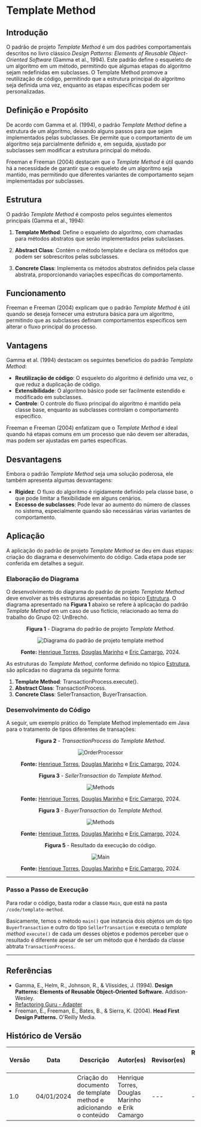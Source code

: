 # Template Method

## Introdução

O padrão de projeto _Template Method_ é um dos padrões comportamentais descritos no livro clássico _Design Patterns: Elements of Reusable Object-Oriented Software_ (Gamma et al., 1994). Este padrão define o esqueleto de um algoritmo em um método, permitindo que algumas etapas do algoritmo sejam redefinidas em subclasses. O Template Method promove a reutilização de código, permitindo que a estrutura principal do algoritmo seja definida uma vez, enquanto as etapas específicas podem ser personalizadas.

## Definição e Propósito

De acordo com Gamma et al. (1994), o padrão _Template Method_ define a estrutura de um algoritmo, deixando alguns passos para que sejam implementados pelas subclasses. Ele permite que o comportamento de um algoritmo seja parcialmente definido e, em seguida, ajustado por subclasses sem modificar a estrutura principal do método.

Freeman e Freeman (2004) destacam que o _Template Method_ é útil quando há a necessidade de garantir que o esqueleto de um algoritmo seja mantido, mas permitindo que diferentes variantes de comportamento sejam implementadas por subclasses.

## Estrutura

O padrão _Template Method_ é composto pelos seguintes elementos principais (Gamma et al., 1994):

1. **Template Method**: Define o esqueleto do algoritmo, com chamadas para métodos abstratos que serão implementados pelas subclasses.

2. **Abstract Class**: Contém o método template e declara os métodos que podem ser sobrescritos pelas subclasses.

3. **Concrete Class**: Implementa os métodos abstratos definidos pela classe abstrata, proporcionando variações específicas do comportamento.

## Funcionamento

Freeman e Freeman (2004) explicam que o padrão _Template Method_ é útil quando se deseja fornecer uma estrutura básica para um algoritmo, permitindo que as subclasses definam comportamentos específicos sem alterar o fluxo principal do processo.

## Vantagens

Gamma et al. (1994) destacam os seguintes benefícios do padrão _Template Method_:

- **Reutilização de código**: O esqueleto do algoritmo é definido uma vez, o que reduz a duplicação de código.
- **Extensibilidade**: O algoritmo básico pode ser facilmente estendido e modificado em subclasses.
- **Controle**: O controle do fluxo principal do algoritmo é mantido pela classe base, enquanto as subclasses controlam o comportamento específico.

Freeman e Freeman (2004) enfatizam que o _Template Method_ é ideal quando há etapas comuns em um processo que não devem ser alteradas, mas podem ser ajustadas em partes específicas.

## Desvantagens

Embora o padrão _Template Method_ seja uma solução poderosa, ele também apresenta algumas desvantagens:

- **Rigidez**: O fluxo do algoritmo é rigidamente definido pela classe base, o que pode limitar a flexibilidade em alguns cenários.
- **Excesso de subclasses**: Pode levar ao aumento do número de classes no sistema, especialmente quando são necessárias várias variantes de comportamento.

## Aplicação

A aplicação do padrão de projeto _Template Method_ se deu em duas etapas: criação do diagrama e desenvolvimento do código. Cada etapa pode ser conferida em detalhes a seguir.

### Elaboração do Diagrama

O desenvolvimento do diagrama do padrão de projeto _Template Method_ deve envolver as três estruturas apresentadas no tópico [Estrutura](#estrutura). O diagrama apresentado na **Figura 1** abaixo se refere à aplicação do padrão _Template Method_ em um caso de uso fictício, relacionado ao tema do trabalho do Grupo 02: UnBrechó.

<center>
<figcaption>

**Figura 1** - Diagrama do padrão de projeto _Template Method_.

</figcaption>

![Diagrama do padrão de projeto template method](../Images/diagrama-template-method.png)

<figcaption>

**Fonte:**
<a href="https://github.com/henriqtorresl" target="_blank">Henrique Torres</a>,
<a href="https://github.com/M4RINH0" target="_blank">Douglas Marinho</a> e
<a href="https://github.com/Ericcs10" target="_blank">Eric Camargo</a>, 2024.

</figcaption>
</center>

As estruturas do _Template Method_, conforme definido no tópico [Estrutura](#estrutura), são aplicadas no diagrama da seguinte forma:

1. **Template Method**: TransactionProcess.execute().
2. **Abstract Class**: TransactionProcess.
3. **Concrete Class**: SellerTransaction, BuyerTransaction.

### Desenvolvimento do Código

A seguir, um exemplo prático do Template Method implementado em Java para o tratamento de tipos diferentes de transações:

<center>
<figcaption>

**Figura 2** - _TransactionProcess_ do _Template Method_.

</figcaption>

![OrderProcessor](../Images/template-method-classe-abstrata.png)

<figcaption>

**Fonte:**
<a href="https://github.com/henriqtorresl" target="_blank">Henrique Torres</a>,
<a href="https://github.com/M4RINH0" target="_blank">Douglas Marinho</a> e
<a href="https://github.com/Ericcs10" target="_blank">Eric Camargo</a>, 2024.

</figcaption>
</center>

<center>
<figcaption>

**Figura 3** - _SellerTransaction_ do _Template Method_.

</figcaption>

![Methods](../Images/template-method-classe-2.png)

<figcaption>

**Fonte:**
<a href="https://github.com/henriqtorresl" target="_blank">Henrique Torres</a>,
<a href="https://github.com/M4RINH0" target="_blank">Douglas Marinho</a> e
<a href="https://github.com/Ericcs10" target="_blank">Eric Camargo</a>, 2024.

</figcaption>
</center>

<center>
<figcaption>

**Figura 3** - _BuyerTransaction_ do _Template Method_.

</figcaption>

![Methods](../Images/template-method-classe-1.png)

<figcaption>

**Fonte:**
<a href="https://github.com/henriqtorresl" target="_blank">Henrique Torres</a>,
<a href="https://github.com/M4RINH0" target="_blank">Douglas Marinho</a> e
<a href="https://github.com/Ericcs10" target="_blank">Eric Camargo</a>, 2024.

</figcaption>
</center>

<center>
<figcaption>

**Figura 5** - Resultado da execução do código.

</figcaption>

![Main](../Images/template-method-execucao.png)

<figcaption>

**Fonte:**
<a href="https://github.com/henriqtorresl" target="_blank">Henrique Torres</a>,
<a href="https://github.com/M4RINH0" target="_blank">Douglas Marinho</a> e
<a href="https://github.com/Ericcs10" target="_blank">Eric Camargo</a>, 2024.

</figcaption>
</center>

---

### Passo a Passo de Execução

Para rodar o código, basta rodar a classe `Main`, que está na pasta `/code/template-method`.

Basicamente, temos o método `main()` que instancia dois objetos um do tipo `BuyerTransaction` e outro do tipo `SellerTransaction` e executa o _template method_ `execute()` de cada um desses objetos e podemos perceber que o resultado é diferente apesar de ser um método que é herdado da classe abtrata `TransactionProcess`.

---

## Referências

- Gamma, E., Helm, R., Johnson, R., & Vlissides, J. (1994). **Design Patterns: Elements of Reusable Object-Oriented Software.** Addison-Wesley.
- [Refactoring Guru - Adapter](https://refactoring.guru/design-patterns/adapter)
- Freeman, E., Freeman, E., Bates, B., & Sierra, K. (2004). **Head First Design Patterns.** O'Reilly Media.

## Histórico de Versão

| Versão | Data       | Descrição                                                        | Autor(es)                                       | Revisor(es) | Resultado da Revisão |
| ------ | ---------- | ---------------------------------------------------------------- | ----------------------------------------------- | ----------- | -------------------- |
| 1.0    | 04/01/2024 | Criação do documento de template method e adicionando o conteúdo | Henrique Torres, Douglas Marinho e Erik Camargo | ---         | ---                  |
